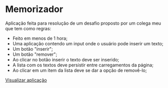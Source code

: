 # Memorizador
Aplicação feita para resolução de um desafio proposto por um colega meu que tem como regras:
- Feito em menos de 1 hora;
-  Uma aplicação contendo um input onde o usuário pode inserir um texto;
-  Um botão "inserir";
-  Um botão "remover";
-  Ao clicar no botão inserir o texto deve ser inserido;
-  A lista com os textos deve persistir entre carregamentos da página;
-  Ao clicar em um item da lista deve se dar a opção de removê-lo;

[Visualizar aplicação](https://desafio-memorizador.herokuapp.com)